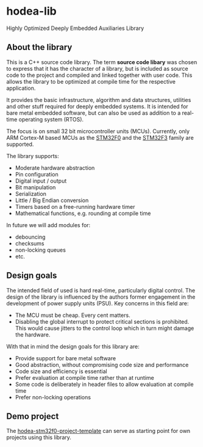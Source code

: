 # hodea-lib
Highly Optimized Deeply Embedded Auxiliaries Library

## About the library

This is a C++ source code library. The term **source code libary** was
chosen to express that it has the character of a library, but is
included as source code to the project and compiled and linked together
with user code. This allows the library to be optimized at compile
time for the respective application.

It provides the basic infrastructure, algorithm and data structures,
utilities and other stuff required for deeply embedded systems. It is
intended for bare metal embedded software, but can also be used as
addition to a real-time operating system (RTOS).

The focus is on small 32 bit microcontroller units (MCUs). Currently,
only ARM Cortex-M based MCUs as the
[STM32F0](http://www.st.com/content/st_com/en/products/microcontrollers/stm32-32-bit-arm-cortex-mcus/stm32-mainstream-mcus/stm32f0-series.html?querycriteria=productId=SS1574)
and the
[STM32F3](http://www.st.com/content/st_com/en/products/microcontrollers/stm32-32-bit-arm-cortex-mcus/stm32-mainstream-mcus/stm32f3-series.html?querycriteria=productId=SS1576)
family are supported.

The library supports:

- Moderate hardware abstraction
- Pin configuration
- Digital input / output
- Bit manipulation
- Serialization
- Little / Big Endian conversion
- Timers based on a free-running hardware timer
- Mathematical functions, e.g. rounding at compile time

In future we will add modules for:

- debouncing
- checksums
- non-locking queues
- etc.

## Design goals

The intended field of used is hard real-time, particularly digital control.
The design of the library is influenced by the authors former engagement
in the development of power supply units (PSU). Key concerns in this field
are:

- The MCU must be cheap. Every cent matters.
- Disabling the global interrupt to protect critical sections is prohibited.
  This would cause jitters to the control loop which in turn might
  damage the hardware.

With that in mind the design goals for this library are:

- Provide support for bare metal software
- Good abstraction, without compromising code size and performance
- Code size and efficiency is essential
- Prefer evaluation at compile time rather than at runtime
- Some code is deliberately in header files to allow evaluation at
  compile time
- Prefer non-locking operations

## Demo project

The
[hodea-stm32f0-project-template](https://github.com/hodea/hodea-stm32f0-project-template)
can serve as starting point for own projects using this library.

